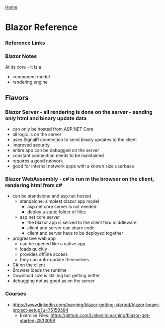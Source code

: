 [Home](../)

# Blazor Reference

### Reference Links

### Blazor Notes

At its core - it is a

- component model
- rendering engine

## Flavors

### Blazor Server - all rendering is done on the server - sending only html and binary update data

- can only be hosted from ASP.NET Core
- all logic is on the server
- uses SignalR connection to send binary updates to the client
- improved security
- entire app can be debugged on the server
- constant connection needs to be maintained
- requires a good network
- good for internal network apps with a known size userbase

### Blazor WebAssembly - c# is run in the browser on the client, rendering html from c#

- can be standalone and asp.net hosted
  - standalone: simplest blazor app model
    - asp.net core server is not needed
    - deploy a static folder of files
  - asp.net core server
    - the blazor app is served to the client thru middleware
    - client and server can share code
    - client and server have to be deployed together
- progressive web app
  - can be opened like a native app
  - loads quickly
  - provides offline access
  - they can auto-update themselves
- C# on the client
- Browser loads the runtime
- Download size is still big but getting better
- debugging not as good as on the server

### Courses

- https://www.linkedin.com/learning/blazor-getting-started/blazor-beam-project-setup?u=75159394
  - Exercise Files: https://github.com/LinkedInLearning/blazor-get-started-2833058
